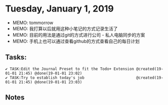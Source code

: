 # Tuesday, January 1, 2019
- MEMO: tommorrow
- MEMO: 我打算以后就用这种小笔记的方式记录生活了
- MEMO: 目前的用法是通过git的方式进行公司 - 私人电脑同步的方案
- MEMO: 手机上也可以通过查看github的方式查看自己的每日计划

## Tasks:
    ✔ TASK:Edit the Journal Preset to fit the Todo+ Extension @created(19-01-01 21:45) @done(19-01-01 23:02)
    ✔ TASK:Try to establish today's job                       @created(19-01-01 21:45) @done(19-01-01 23:03)

## Notes



